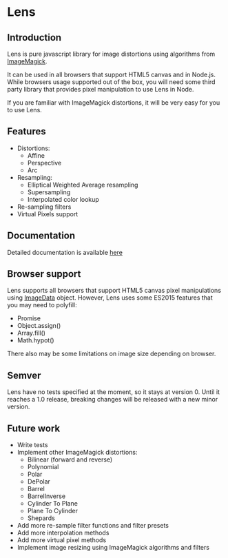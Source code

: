 # Lens

## Introduction

Lens is pure javascript library for image distortions using algorithms from [ImageMagick](https://imagemagick.org).

It can be used in all browsers that support HTML5 canvas and in Node.js. While browsers usage supported out of the box,
you will need some third party library that provides pixel manipulation to use Lens in Node.

If you are familiar with ImageMagick distortions, it will be very easy for you to use Lens.

## Features

* Distortions:
    * Affine
    * Perspective
    * Arc
* Resampling:
    * Elliptical Weighted Average resampling
    * Supersampling
    * Interpolated color lookup
* Re-sampling filters
* Virtual Pixels support

## Documentation

Detailed documentation is available [here](https://alxcube.github.io/lens/docs/index.html)

## Browser support

Lens supports all browsers that support HTML5 canvas pixel manipulations using [ImageData](https://developer.mozilla.org/en-US/docs/Web/API/ImageData)
object. However, Lens uses some ES2015 features that you may need to polyfill:
* Promise
* Object.assign()
* Array.fill()
* Math.hypot()

There also may be some limitations on image size depending on browser.

## Semver

Lens have no tests specified at the moment, so it stays at version 0.
Until it reaches a 1.0 release, breaking changes will be released with a new minor version.

## Future work

* Write tests
* Implement other ImageMagick distortions:
    * Bilinear (forward and reverse)
    * Polynomial
    * Polar
    * DePolar
    * Barrel
    * BarrelInverse
    * Cylinder To Plane
    * Plane To Cylinder
    * Shepards
* Add more re-sample filter functions and filter presets
* Add more interpolation methods
* Add more virtual pixel methods
* Implement image resizing using ImageMagick algorithms and filters
    